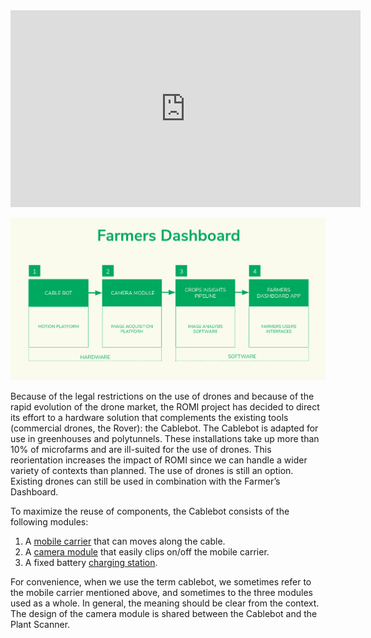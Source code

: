 <iframe width="560" height="315" src="https://www.youtube.com/embed/_5Zw77hQ8Sc" frameborder="0" allow="accelerometer; autoplay; clipboard-write; encrypted-media; gyroscope; picture-in-picture" allowfullscreen></iframe>

![](/assets/images/farmersDashboard/farmers-dashboard.png)

Because of the legal restrictions on the use of drones and because of the rapid evolution of the drone market, the ROMI project has decided to direct its effort to a hardware solution that complements the existing tools (commercial drones, the Rover): the Cablebot. The Cablebot is adapted for use in greenhouses and polytunnels. These installations take up more than 10% of microfarms and are ill-suited for the use of drones. This reorientation increases the impact of ROMI since we can handle a wider variety of contexts than planned. The use of drones is still an option. Existing drones can still be used in combination with the Farmer’s Dashboard. 

To maximize the reuse of components, the Cablebot consists of the following modules:

1. A [mobile carrier](bot.md) that can moves along the cable.
2. A [camera module](camera.md) that easily clips on/off the mobile carrier.
3. A fixed battery [charging station](station.md).

For convenience, when we use the term cablebot, we sometimes refer to the mobile carrier mentioned above, and sometimes to the three modules used as a whole. In general, the meaning should be clear from the context.
The design of the camera module is shared between the Cablebot and the Plant Scanner.

